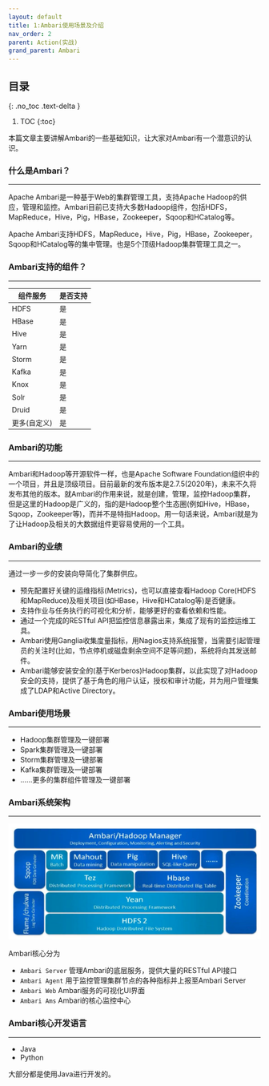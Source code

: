 ```yaml
---
layout: default
title: 1:Ambari使用场景及介绍
nav_order: 2
parent: Action(实战)
grand_parent: Ambari
---
```


## 目录
{: .no_toc .text-delta }

1. TOC
{:toc}

本篇文章主要讲解Ambari的一些基础知识，让大家对Ambari有一个潜意识的认识。

### 什么是Ambari？

---

Apache Ambari是一种基于Web的集群管理工具，支持Apache Hadoop的供应，管理和监控。Ambari目前已支持大多数Hadoop组件，包括HDFS，MapReduce，Hive，Pig，HBase，Zookeeper，Sqoop和HCatalog等。

Apache Ambari支持HDFS，MapReduce，Hive，Pig，HBase，Zookeeper，Sqoop和HCatalog等的集中管理。也是5个顶级Hadoop集群管理工具之一。

### Ambari支持的组件？

---


| 组件服务 | 是否支持 |
| --- | --- |
| HDFS | 是 |
| HBase | 是 |
| Hive | 是 |
| Yarn | 是 |
| Storm | 是 |
| Kafka | 是 |
| Knox | 是 |
| Solr | 是 |
| Druid | 是 |
| 更多(自定义) | 是 |

### Ambari的功能

---

Ambari和Hadoop等开源软件一样，也是Apache Software Foundation组织中的一个项目，并且是顶级项目。目前最新的发布版本是2.7.5(2020年)，未来不久将发布其他的版本。就Ambari的作用来说，就是创建，管理，监控Hadoop集群，但是这里的Hadoop是广义的，指的是Hadoop整个生态圈(例如Hive，HBase，Sqoop，Zookeeper等)，而并不是特指Hadoop。用一句话来说，Ambari就是为了让Hadoop及相关的大数据组件更容易使用的一个工具。

### Ambari的业绩

---

通过一步一步的安装向导简化了集群供应。

- 预先配置好关键的运维指标(Metrics)，也可以直接查看Hadoop Core(HDFS和MapReduce)及相关项目(如HBase，Hive和HCatalog等)是否健康。
- 支持作业与任务执行的可视化和分析，能够更好的查看依赖和性能。
- 通过一个完成的RESTful API把监控信息暴露出来，集成了现有的监控运维工具。
- Ambari使用Ganglia收集度量指标，用Nagios支持系统报警，当需要引起管理员的关注时(比如，节点停机或磁盘剩余空间不足等问题)，系统将向其发送邮件。
- Ambari能够安装安全的(基于Kerberos)Hadoop集群，以此实现了对Hadoop安全的支持，提供了基于角色的用户认证，授权和审计功能，并为用户管理集成了LDAP和Active Directory。

### Ambari使用场景

---

- Hadoop集群管理及一键部署
- Spark集群管理及一键部署
- Storm集群管理及一键部署
- Kafka集群管理及一键部署
- ......更多的集群组件管理及一键部署

### Ambari系统架构

---

![](/assets/images/Ambari/Action/get-started/Ambari-System-architecture.PNG)

Ambari核心分为

- `Ambari Server` 管理Ambari的底层服务，提供大量的RESTful API接口
- `Ambari Agent` 用于监控管理集群节点的各种指标并上报至Ambari Server
- `Ambari Web` Ambari服务的可视化UI界面
- `Ambari Ams` Ambari的核心监控中心

### Ambari核心开发语言

---

- Java
- Python

大部分都是使用Java进行开发的。